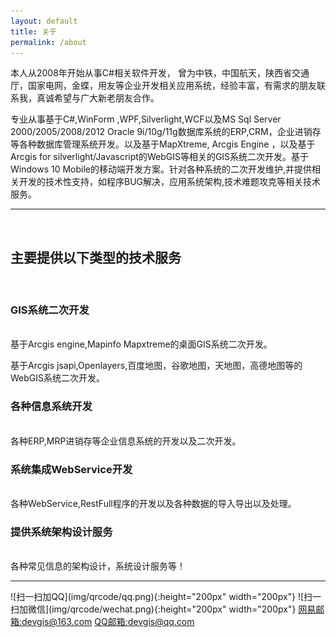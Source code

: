 ```yaml
---
layout: default
title: 关于
permalink: /about
---
```


本人从2008年开始从事C#相关软件开发， 曾为中铁，中国航天，陕西省交通厅，国家电网，金蝶，用友等企业开发相关应用系统，经验丰富，有需求的朋友联系我，真诚希望与广大新老朋友合作。

专业从事基于C#,WinForm ,WPF,Silverlight,WCF以及MS Sql Server 2000/2005/2008/2012 Oracle 9i/10g/11g数据库系统的ERP,CRM，企业进销存等各种数据库管理系统开发。以及基于MapXtreme, Arcgis Engine ，以及基于Arcgis for silverlight/Javascript的WebGIS等相关的GIS系统二次开发。基于Windows 10 Mobile的移动端开发方案。针对各种系统的二次开发维护,并提供相关开发的技术性支持，如程序BUG解决，应用系统架构,技术难题攻克等相关技术服务。
<hr/>
<br/>

<h2>主要提供以下类型的技术服务</h2>
<br/>
<h3>GIS系统二次开发</h3>
<br/>
基于Arcgis engine,Mapinfo Mapxtreme的桌面GIS系统二次开发。

基于Arcgis jsapi,Openlayers,百度地图，谷歌地图，天地图，高德地图等的WebGIS系统二次开发。

<h3>各种信息系统开发</h3>
<br/>
各种ERP,MRP进销存等企业信息系统的开发以及二次开发。

<h3>系统集成WebService开发</h3>
<br/>
各种WebService,RestFull程序的开发以及各种数据的导入导出以及处理。

<h3>提供系统架构设计服务</h3>
<br/>
各种常见信息的架构设计，系统设计服务等！
 
<hr/>
<span class="contacticon center">
	![扫一扫加QQ](img/qrcode/qq.png){:height="200px" width="200px"}
	![扫一扫加微信](img/qrcode/wechat.png){:height="200px" width="200px"}
</span>
<span class="contacticon center">
	<a href="mailto:devgis@163.com" title="发送邮件倒我的网易邮箱">网易邮箱:devgis@163.com<i class="fa fa-envelope-square"></i></a>
	<a href="mailto:devgis@qq.com" title="发送邮件倒我的QQ邮箱">QQ邮箱:devgis@qq.com<i class="fa fa-envelope-square"></i></a>
</span>
<style>
	.contacticon img{
		margin:10px 100px 10px 100px;
		border-radius: 10px;
	}
</style>

